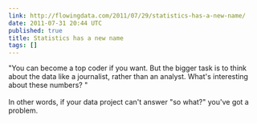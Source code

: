 ```yaml
---
link: http://flowingdata.com/2011/07/29/statistics-has-a-new-name/
date: 2011-07-31 20:44 UTC
published: true
title: Statistics has a new name
tags: []
---
```


"You can become a top coder if you want. But the bigger task is to think about the data like a journalist, rather than an analyst. What's interesting about these numbers? "<br><br>In other words, if your data project can't answer "so what?" you've got a problem.
